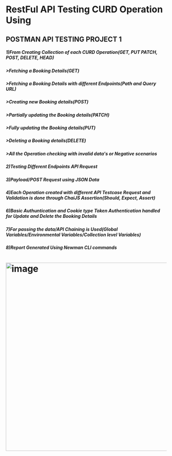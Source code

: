 # RestFul API Testing CURD Operation Using 
## POSTMAN API TESTING PROJECT 1
##### 1)From Creating Collection of each CURD Operation(GET, PUT PATCH, POST, DELETE, HEAD)
##### >Fetching a Booking Details(GET)
##### >Fetching a Booking Details with different Endpoints(Path and Query URL)
##### >Creating new Booking details(POST)
##### >Partially updating the Booking details(PATCH)
##### >Fully updating the Booking details(PUT)
##### >Deleting a Booking details(DELETE)
##### >All the Operation checking with invalid data's or Negative scenarios
##### 2)Testing Different Endpoints API Request 
##### 3)Payload/POST Request using JSON Data
##### 4)Each Operation created with different API Testcase Request and Validation is done through ChaiJS Assertion(Should, Expect, Assert)
##### 6)Basic Authuntication and Cookie type Token Authentication handled for Update and Delete the Booking Details
##### 7)For passing the data/API Chaining is Used(Global Variables/Environmental Variables/Collection level Variables)
##### 8)Report Generated Using Newman CLI commands
# <img width="588" alt="image" src="https://github.com/kavya19980101/API-Testing-Project-with-POSTMAN/assets/106023304/0f22537c-0973-4130-88de-e45a40076f86">

